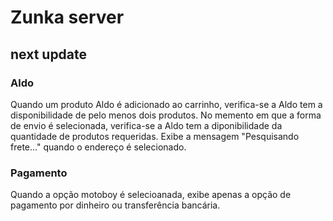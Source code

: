 # Zunka server

## next update

### Aldo
Quando um produto Aldo é adicionado ao carrinho, verifica-se a Aldo tem a disponibilidade de pelo menos dois produtos.
No memento em que a forma de envio é selecionada, verifica-se a Aldo tem a diponibilidade da quantidade de produtos requeridas. 
Exibe a mensagem "Pesquisando frete..." quando o endereço é selecionado.

### Pagamento
Quando a opção motoboy é selecioanada, exibe apenas a opção de pagamento por dinheiro ou transferência bancária.

